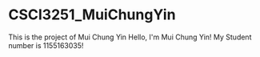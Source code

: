 # CSCI3251_MuiChungYin
This is the project of Mui Chung Yin
Hello, I'm Mui Chung Yin!
My Student number is 1155163035!
